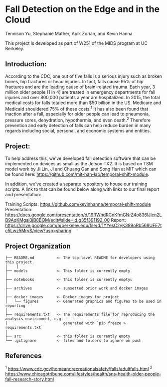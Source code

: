 # Fall Detection on the Edge and in the Cloud

Tennison Yu, Stephanie Mather, Apik Zorian, and Kevin Hanna

This project is developed as part of W251 of the MIDS program at UC Berkeley. 

## Introduction: 

According to the CDC, one out of five falls is a serious injury such as broken bones, hip fractures or head injuries. In fact, falls cause 95% of hip fractures and are the leading cause of brain-related trauma. Each year, 3 million older people (1 in 4) are treated in emergency departments for fall injuries and over 800,000 patients a year are hospitalized. In 2015, the total medical costs for falls totaled more than $50 billion in the US. Medicare and Medicaid shouldered 75% of these costs.<sup>1</sup> It has also been found that inaction after a fall, especially for older people can lead to 
pneumonia, pressure sores, dehydration, hypothermia, and even death.<sup>2</sup> Therefore prevention and early detection of falls can help reduce burden in many regards including social, personal, and economic systems and entities. 

## Project:

To help address this, we've developed fall detection software that can be implemented on devices as small as the Jetson TX2. It is based on TSM model work by Ji Lin, Ji and Chuang Gan and Song Han at MIT which can be found here: https://github.com/mit-han-lab/temporal-shift-module.

In addition, we've created a separate repository to house our training scripts. A link to that can be found below along with links to our final report and presentation:

Training Scripts: https://github.com/kevinhanna/temporal-shift-module
Presentation: https://docs.google.com/presentation/d/19RWhdRCnKfmGNrZ4o836lJlcn2LB9AqKMgai3jB8BQM/edit#slide=id.g35f391192_00
Report: https://drive.google.com/a/berkeley.edu/file/d/1YYesC2yK389oRb568UFE7tc5Lwz5MrvS/view?usp=sharing



## Project Organization


    ├── README.md          <- The top-level README for developers using this project.
    │    │
    ├── models             <- This folder is currently empty
    │
    ├── notebooks          <- This folder is currently emptyu
    │
    ├── archives           <- sunsetted prior work and docker images 
    │
    ├── docker_images      <- Docker images for project
    │   └── figures        <- Generated graphics and figures to be used in reporting
    │
    ├── requirements.txt   <- The requirements file for reproducing the analysis environment, e.g.
    │                         generated with `pip freeze > requirements.txt`
    │
    ├── src                <- this folder is currently empty
    └── .gitignore         <- files and folders to ignore on push


## References
<sup>1</sup> https://www.cdc.gov/homeandrecreationalsafety/falls/adultfalls.html
<sup>2</sup> https://www.chicagotribune.com/lifestyles/health/sns-health-older-people-fall-research-story.html


